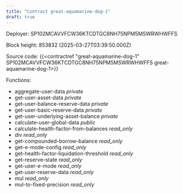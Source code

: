 ```yaml
---
title: "Contract great-aquamarine-dog-1"
draft: true
---
```

Deployer: SP102MCAVVFCW36KTCDTGC8NH75NPM5MSWRWHWFFS


 



Block height: 853832 (2025-03-27T03:39:50.000Z)

Source code: {{<contractref "great-aquamarine-dog-1" SP102MCAVVFCW36KTCDTGC8NH75NPM5MSWRWHWFFS great-aquamarine-dog-1>}}

Functions:

* aggregate-user-data _private_
* get-user-asset-data _private_
* get-user-balance-reserve-data _private_
* get-user-basic-reserve-data _private_
* get-user-underlying-asset-balance _private_
* calculate-user-global-data _public_
* calculate-health-factor-from-balances _read_only_
* div _read_only_
* get-compounded-borrow-balance _read_only_
* get-e-mode-config _read_only_
* get-health-factor-liquidation-threshold _read_only_
* get-reserve-state _read_only_
* get-user-e-mode _read_only_
* get-user-reserve-data _read_only_
* mul _read_only_
* mul-to-fixed-precision _read_only_
